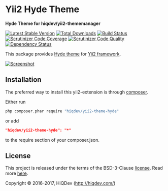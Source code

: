 Yii2 Hyde Theme
===============

**Hyde Theme for hiqdev/yii2-thememanager**

[![Latest Stable Version](https://poser.pugx.org/hiqdev/yii2-theme-hyde/v/stable)](https://packagist.org/packages/hiqdev/yii2-theme-hyde)
[![Total Downloads](https://poser.pugx.org/hiqdev/yii2-theme-hyde/downloads)](https://packagist.org/packages/hiqdev/yii2-theme-hyde)
[![Build Status](https://img.shields.io/travis/hiqdev/yii2-theme-hyde.svg)](https://travis-ci.org/hiqdev/yii2-theme-hyde)
[![Scrutinizer Code Coverage](https://img.shields.io/scrutinizer/coverage/g/hiqdev/yii2-theme-hyde.svg)](https://scrutinizer-ci.com/g/hiqdev/yii2-theme-hyde/)
[![Scrutinizer Code Quality](https://img.shields.io/scrutinizer/g/hiqdev/yii2-theme-hyde.svg)](https://scrutinizer-ci.com/g/hiqdev/yii2-theme-hyde/)
[![Dependency Status](https://www.versioneye.com/php/hiqdev:yii2-theme-hyde/dev-master/badge.svg)](https://www.versioneye.com/php/hiqdev:yii2-theme-hyde/dev-master)

This package provides [Hyde theme](https://github.com/poole/hyde)
for [Yii2 framework](http://yiiframework.com).

[![Screenshot](https://f.cloud.github.com/assets/98681/1831228/42af6c6a-7384-11e3-98fb-e0b923ee0468.png)](https://github.com/poole/hyde)

## Installation

The preferred way to install this yii2-extension is through [composer](http://getcomposer.org/download/).

Either run

```sh
php composer.phar require "hiqdev/yii2-theme-hyde"
```

or add

```json
"hiqdev/yii2-theme-hyde": "*"
```

to the require section of your composer.json.

## License

This project is released under the terms of the BSD-3-Clause [license](LICENSE).
Read more [here](http://choosealicense.com/licenses/bsd-3-clause).

Copyright © 2016-2017, HiQDev (http://hiqdev.com/)
